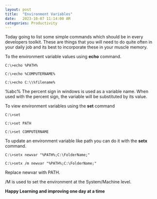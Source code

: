 ```yaml
---
layout: post
title:  "Environment Variables"
date:   2023-10-07 11:14:00 AM
categories: Productivity
---
```


Today going to list some simple commands which should be in every developers toolkit. These are things that you will need to do quite often in your daily job and its best to incorporate these in your muscle memory.


To the environment variable values using **echo** command.

```console
C:\>echo %PATH%

C:\>echo %COMPUTERNAME%

C:\>echo C:\\%filename%
```

%abc%  The percent sign in windows is used as a variable name. When used with the percent sign, the variable will be substituted by its value.



To view environment variables using the **set** command
```console
C:\>set

C:\>set PATH

C:\>set COMPUTERNAME
```

To update an environment variable like path you can do it with the **setx** command.
```console
C:\>setx newvar "%PATH%;C:\FolderName;"

C:\>setx /m newvar "%PATH%;C:\FolderName;"
```
Replace newvar with PATH.

/M is used to set the environment at the System/Machine level.


**Happy Learning and improving one day at a time**
